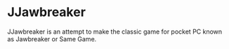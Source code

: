# JJawbreaker
JJawbreaker is an attempt to make the classic game for pocket PC known as Jawbreaker or Same Game.
